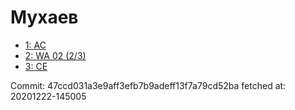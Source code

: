 # Мухаев
- [1: AC](1.md)
- [2: WA 02 (2/3)](2.md)
- [3: CE](3.md)

Commit: 47ccd031a3e9aff3efb7b9adeff13f7a79cd52ba
 fetched at: 20201222-145005
